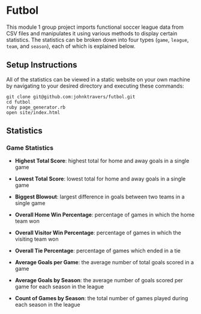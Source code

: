 # Futbol

This module 1 group project imports functional soccer league data from CSV files and manipulates it using various methods to display certain statistics. The statistics can be broken down into four types (`game`, `league`, `team`, and `season`), each of which is explained below. 

## Setup Instructions

All of the statistics can be viewed in a static website on your own  machine by navigating to your desired directory and executing these commands:

```
git clone git@github.com:johnktravers/futbol.git
cd futbol
ruby page_generator.rb
open site/index.html
```

## Statistics

### Game Statistics

- **Highest Total Score**: highest total for home and away goals in a single game

- **Lowest Total Score**: lowest total for home and away goals in a single game

- **Biggest Blowout**: largest difference in goals between two teams in a single game

- **Overall Home Win Percentage**: percentage of games in which the home team won

- **Overall Visitor Win Percentage**: percentage of games in which the visiting team won

- **Overall Tie Percentage**: percentage of games which ended in a tie

- **Average Goals per Game**: the average number of total goals scored in a game

- **Average Goals by Season**: the average number of goals scored per game for each season in the league

- **Count of Games by Season**: the total number of games played during each season in the league

